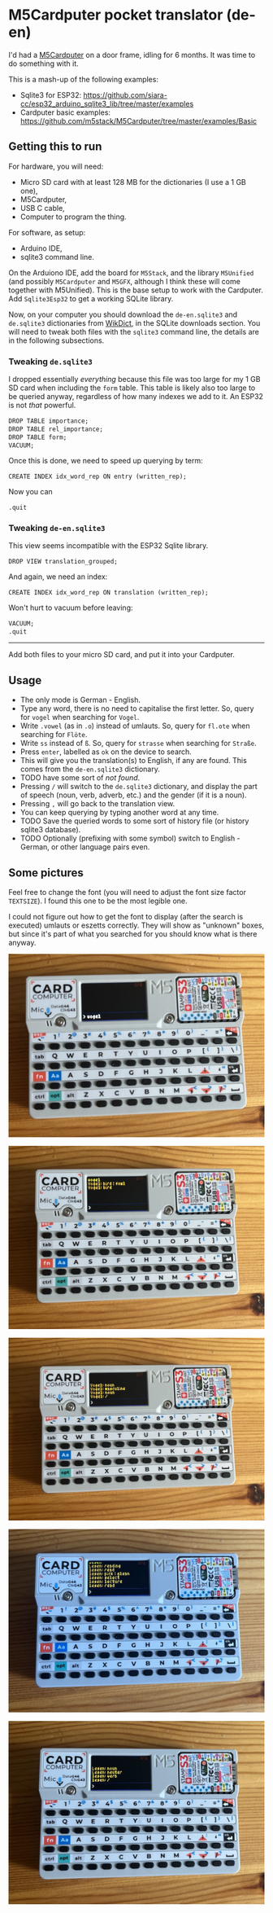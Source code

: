 # M5Cardputer pocket translator (de-en)

I'd had a [M5Cardputer](https://shop.m5stack.com/products/m5stack-cardputer-kit-w-m5stamps3) on a door frame, idling for 6 months. It was time to do something with it.

This is a mash-up of the following examples:

- Sqlite3 for ESP32: https://github.com/siara-cc/esp32_arduino_sqlite3_lib/tree/master/examples
- Cardputer basic examples: https://github.com/m5stack/M5Cardputer/tree/master/examples/Basic

## Getting this to run

For hardware, you will need:

- Micro SD card with at least 128 MB for the dictionaries (I use a 1 GB one),
- M5Cardputer,
- USB C cable,
- Computer to program the thing.

For software, as setup:

- Arduino IDE,
- sqlite3 command line.

On the Arduiono IDE, add the board for `M5Stack`, and the library `M5Unified` (and possibly `M5Cardputer` and `M5GFX`, although I think these will come together with M5Unified). This is the base setup to work with the Cardputer. Add `Sqlite3Esp32` to get a working SQLite library.

Now, on your computer you should download the `de-en.sqlite3` and `de.sqlite3` dictionaries from [WikDict](https://www.wikdict.com/page/download), in the SQLite downloads section. You will need to tweak both files with the `sqlite3` command line, the details are in the following subsections.

### Tweaking `de.sqlite3`

I dropped essentially _everything_ because this file was too large for my 1 GB SD card when including the `form` table. This table is likely also too large to be queried anyway, regardless of how many indexes we add to it. An ESP32 is not _that_ powerful.

```
DROP TABLE importance;
DROP TABLE rel_importance;
DROP TABLE form;
VACUUM;
```

Once this is done, we need to speed up querying by term:

```
CREATE INDEX idx_word_rep ON entry (written_rep);
```

Now you can

```
.quit
```

### Tweaking `de-en.sqlite3`

This view seems incompatible with the ESP32 Sqlite library.

```
DROP VIEW translation_grouped;
```

And again, we need an index:

```
CREATE INDEX idx_word_rep ON translation (written_rep);
```

Won't hurt to vacuum before leaving:

```
VACUUM;
.quit
```

---

Add both files to your micro SD card, and put it into your Cardputer.

## Usage

- The only mode is German - English.
- Type any word, there is no need to capitalise the first letter. So, query for `vogel` when searching for `Vogel`.
- Write `.vowel` (as in `.o`) instead of umlauts. So, query for `fl.ote` when searching for `Flöte`.
- Write `ss` instead of `ß`. So, query for `strasse` when searching for `Straße`.
- Press `enter`, labelled as `ok` on the device to search.
- This will give you the translation(s) to English, if any are found. This comes from the `de-en.sqlite3` dictionary.
- TODO have some sort of _not found_.
- Pressing `/` will switch to the `de.sqlite3` dictionary, and display the part of speech (noun, verb, adverb, etc.) and the gender (if it is a noun).
- Pressing `,` will go back to the translation view.
- You can keep querying by typing another word at any time.
- TODO Save the queried words to some sort of history file (or history sqlite3 database).
- TODO Optionally (prefixing with some symbol) switch to English - German, or other language pairs even.

## Some pictures

Feel free to change the font (you will need to adjust the font size factor `TEXTSIZE`). I found this one to be the most legible one.

I could not figure out how to get the font to display (after the search is executed) umlauts or eszetts correctly. They will show as "unknown" boxes, but since it's part of what you searched for you should know what is there anyway.

![](imgs/querying.jpg)

![](imgs/query-answer1.jpg)

![](imgs/query-answer2.jpg)

![](imgs/query-answer3.jpg)

![](imgs/query-answer4.jpg)
